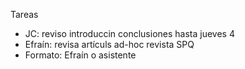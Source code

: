 Tareas 

- JC: reviso introduccin conclusiones hasta jueves 4
- Efraín: revisa artículs ad-hoc revista SPQ
- Formato: Efraín o asistente
